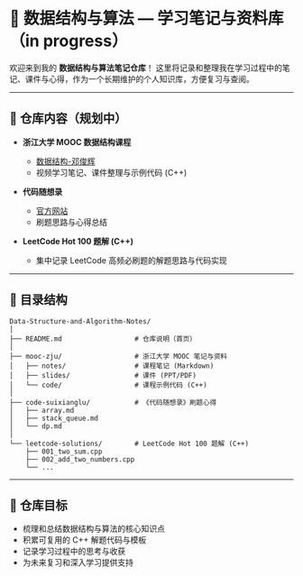 # 📘 数据结构与算法 — 学习笔记与资料库 （in progress）

欢迎来到我的 **数据结构与算法笔记仓库**！
这里将记录和整理我在学习过程中的笔记、课件与心得，作为一个长期维护的个人知识库，方便复习与查阅。

---

## 📖 仓库内容（规划中）

* **浙江大学 MOOC 数据结构课程**

  * [数据结构-邓俊辉]([https://next.xuetangx.com/course/THU08091000384/26284633])
  * 视频学习笔记、课件整理与示例代码 (C++)

* **代码随想录**

  * [官方网站](https://programmercarl.com/)
  * 刷题思路与心得总结

* **LeetCode Hot 100 题解 (C++)**

  * 集中记录 LeetCode 高频必刷题的解题思路与代码实现

---

## 📂 目录结构

```
Data-Structure-and-Algorithm-Notes/
│
├── README.md                  # 仓库说明（首页）
│
├── mooc-zju/                  # 浙江大学 MOOC 笔记与资料
│   ├── notes/                 # 课程笔记 (Markdown)
│   ├── slides/                # 课件 (PPT/PDF)
│   └── code/                  # 课程示例代码 (C++)
│
├── code-suixianglu/           # 《代码随想录》刷题心得
│   ├── array.md
│   ├── stack_queue.md
│   └── dp.md
│
└── leetcode-solutions/        # LeetCode Hot 100 题解 (C++)
    ├── 001_two_sum.cpp
    ├── 002_add_two_numbers.cpp
    └── ...
```

---

## 🧠 仓库目标

* 梳理和总结数据结构与算法的核心知识点
* 积累可复用的 C++ 解题代码与模板
* 记录学习过程中的思考与收获
* 为未来复习和深入学习提供支持
